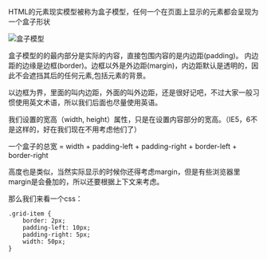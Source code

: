 HTML的元素现实模型被称为盒子模型，任何一个在页面上显示的元素都会呈现为一个盒子形状

![盒子模型](http://course-image.qiniudn.com/css_basic_css_box_model.jpg)

盒子模型的的最内部分是实际的内容，直接包围内容的是内边距(padding)。
内边距的边缘是边框(border)。边框以外是外边距(margin)，内边距默认是透明的，因此不会遮挡其后的任何元素,包括元素的背景。

以边框为界，里面的叫内边距，外面的叫外边距，还是很好记吧，不过大家一般习惯使用英文术语，所以我们后面也尽量使用英语。

我们设置的宽高（width, height）属性，只是在设置内容部分的宽高。（IE5，6不是这样的，好在我们现在不用考虑他们了）

一个盒子的总宽 = width + padding-left + padding-right + border-left + border-right

高度也是类似，当然实际显示的时候你还得考虑margin，但是有些浏览器里margin是会叠加的，所以还要根据上下文来考虑。

那么我们来看一个css：

    .grid-item {
        border: 2px;
        padding-left: 10px;
        padding-right: 5px;
        width: 50px;
    }

